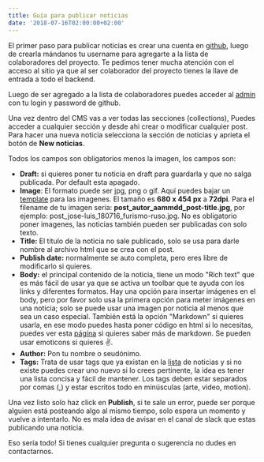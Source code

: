 ```yaml
---
title: Guía para publicar noticias
date: '2018-07-16T02:00:00+02:00'
---
```

El primer paso para publicar noticias es crear una cuenta en [github](https://github.com/), luego de crearla mándanos tu username para agregarte a la lista de colaboradores del proyecto. Te pedimos tener mucha atención con el acceso al sitio ya que al ser colaborador del proyecto tienes la llave de entrada a todo el backend.

Luego de ser agregado a la lista de colaboradores puedes acceder al [admin](https://www.r-ev.net/admin/) con tu login y password de github.

Una vez dentro del CMS vas a ver todas las secciones (collections), Puedes acceder a cualquier sección y desde ahi crear o modificar cualquier post. Para hacer una nueva noticia selecciona la sección de noticias y aprieta el botón de **New noticias**.

Todos los campos son obligatorios menos la imagen, los campos son:

* **Draft:** si quieres poner tu noticia en draft para guardarla y que no salga publicada. Por default esta apagado.
* **Image**: El formato puede ser jpg, png o gif. Aquí puedes bajar un [template](https://www.r-ev.net/files/r-ev_post-img-template.zip) para las imagenes. El tamaño es **680 x 454 px** a **72dpi**. Para el filename de tu imagen sería: **post_autor_aammdd_post-title.jpg**, por ejemplo: post_jose-luis_180716_furismo-ruso.jpg. No es obligatorio poner imagenes, las noticias también pueden ser publicadas con solo texto.
* **Title:** El titulo de la noticia no sale publicado, solo se usa para darle nombre al archivo html que se crea con el post.
* **Publish date:** normalmente se auto completa, pero eres libre de modificarlo si quieres.
* **Body:** el principal contenido de la noticia, tiene un modo "Rich text" que es más fácil de usar ya que se activa un toolbar que te ayuda con los links y diferentes formatos. Hay una opción para insertar imágenes en el body, pero por favor solo usa la primera opción para meter imágenes en una noticia; solo se puede usar una imagen por noticia al menos que sea un caso especial. También está la opción "Markdown" si quieres usarla, en ese modo puedes hasta poner código en html si lo necesitas, puedes ver esta [página](https://guides.github.com/features/mastering-markdown/) si quieres saber más de markdown. Se pueden usar emoticons si quieres ✌️.
* **Author:** Pon tu nombre o seudónimo.
* **Tags:** Trata de usar tags que ya existan en la [lista](https://www.r-ev.net/post/) de noticias y si no existe puedes crear uno nuevo si lo crees pertinente, la idea es tener una lista concisa y fácil de mantener. Los tags deben estar separados por comas (,) y estar escritos todo en minúsculas (arte, video, motion).

Una vez listo solo haz click en **Publish**, si te sale un error, puede ser porque alguien está posteando algo al mismo tiempo, solo espera un momento y vuelve a intentarlo. No es mala idea de avisar en el canal de slack que estas publicando una noticia.

Eso sería todo! Si tienes cualquier pregunta o sugerencia no dudes en contactarnos.
